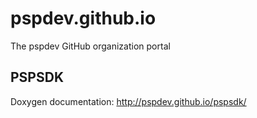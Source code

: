# pspdev.github.io
The pspdev GitHub organization portal


## PSPSDK

Doxygen documentation: http://pspdev.github.io/pspsdk/
